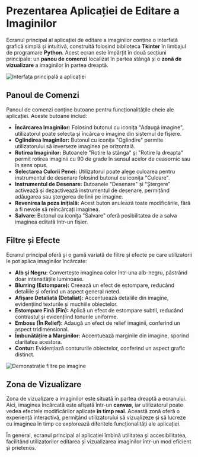 # Prezentarea Aplicației de Editare a Imaginilor

Ecranul principal al aplicației de editare a imaginilor conține o interfață grafică simplă și intuitivă, construită folosind biblioteca **Tkinter** în limbajul de programare **Python**. Acest ecran este împărțit în două secțiuni principale: un **panou de comenzi** localizat în partea stângă și o **zonă de vizualizare** a imaginilor în partea dreaptă.

![Interfața principală a aplicației](https://github.com/user-attachments/assets/2c11a315-3c4d-4528-838e-f8eb646eeb53)

## Panoul de Comenzi

Panoul de comenzi conține butoane pentru funcționalitățile cheie ale aplicației. Aceste butoane includ:

*   **Încărcarea Imaginilor:** Folosind butonul cu iconița "Adaugă imagine", utilizatorul poate selecta și încărca o imagine din sistemul de fișiere.
*   **Oglindirea Imaginilor:** Butonul cu iconița "Oglindire" permite utilizatorului să inverseze imaginea pe orizontală.
*   **Rotirea Imaginilor:** Butoanele "Rotire la stânga" și "Rotire la dreapta" permit rotirea imaginii cu 90 de grade în sensul acelor de ceasornic sau în sens opus.
*   **Selectarea Culorii Penei:** Utilizatorul poate alege culoarea pentru instrumentul de desenare folosind butonul cu iconița "Culoare".
*   **Instrumentul de Desenare:** Butoanele "Desenare" și "Ștergere" activează și dezactivează instrumentul de desenare, permițând adăugarea sau ștergerea de linii pe imagine.
*   **Revenirea la poza inițială:** Acest buton anulează toate modificările, fără a fi nevoie să reîncărcați imaginea.
*   **Salvare:** Butonul cu iconița "Salvare" oferă posibilitatea de a salva imaginea editată într-un fișier.

## Filtre și Efecte

Ecranul principal oferă și o gamă variată de filtre și efecte pe care utilizatorii le pot aplica imaginilor încărcate:

*   **Alb și Negru:** Convertește imaginea color într-una alb-negru, păstrând doar intensitățile luminoase.
*   **Blurring (Estompare):** Creează un efect de estompare, reducând detaliile și oferind un aspect general neted.
*   **Afișare Detaliată (Detaliat):** Accentuează detaliile din imagine, evidențiind texturile și muchiile obiectelor.
*   **Estompare Fină (Fin):** Aplică un efect de estompare subtil, reducând contrastul și evidențiind tonurile uniforme.
*   **Emboss (În Relief):** Adaugă un efect de relief imaginii, conferind un aspect tridimensional.
*   **Îmbunătățire a Marginilor:** Accentuează marginile din imagine, sporind claritatea acestora.
*   **Contur:** Evidențiază contururile obiectelor, conferind un aspect grafic distinct.

![Demonstrație filtre pe imagine](https://github.com/user-attachments/assets/ae2ca10d-191b-4a7d-97f7-2362650b160c)

## Zona de Vizualizare

Zona de vizualizare a imaginilor este situată în partea dreaptă a ecranului. Aici, imaginea încărcată este afișată într-un **canvas**, iar utilizatorul poate vedea efectele modificărilor aplicate **în timp real**. Această zonă oferă o experiență interactivă, permițând utilizatorului să vizualizeze și să lucreze cu imaginea în timp ce explorează diferitele funcționalități ale aplicației.

În general, ecranul principal al aplicației îmbină utilitatea și accesibilitatea, facilitând utilizatorilor editarea și vizualizarea imaginilor într-un mod eficient și prietenos.
